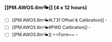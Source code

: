 ### [[PM.AWOS.6m🌤️]] (4 x 12 hours)
- [ ] [[PM.AWOS.6m🌤️#LT31 Offset & Calibration]] - 
- [ ] [[PM.AWOS.6m🌤️#PWD Calibration]] - 
- [ ] [[PM.AWOS.6m🌤️]] ==Form== -